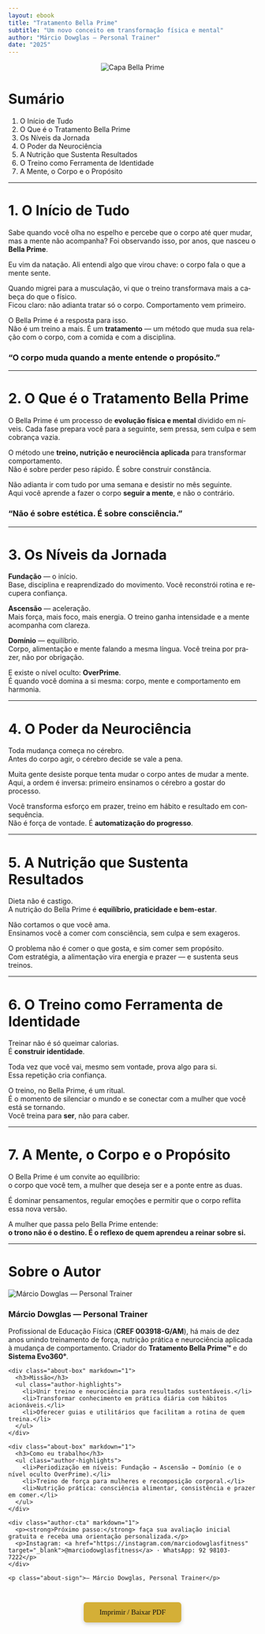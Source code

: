 ```yaml
---
layout: ebook
title: "Tratamento Bella Prime"
subtitle: "Um novo conceito em transformação física e mental"
author: "Márcio Dowglas – Personal Trainer"
date: "2025"
---
```


<div lang="pt-BR" markdown="1">

<!-- CAPA -->
<div class="cover-page" align="center">
  <img src="{{ '/assets/img/cover-bella-prime.jpg' | relative_url }}" alt="Capa Bella Prime">
</div>

<!-- SUMÁRIO -->
<div class="page-break"></div>

# Sumário
<ol class="sumario">
  <li>O Início de Tudo</li>
  <li>O Que é o Tratamento Bella Prime</li>
  <li>Os Níveis da Jornada</li>
  <li>O Poder da Neurociência</li>
  <li>A Nutrição que Sustenta Resultados</li>
  <li>O Treino como Ferramenta de Identidade</li>
  <li>A Mente, o Corpo e o Propósito</li>
</ol>

<hr class="divider-gold">

<!-- CONTEÚDO -->
<div class="page-break"></div>

# 1. O Início de Tudo
<div class="two-columns" markdown="1">
Sabe quando você olha no espelho e percebe que o corpo até quer mudar, mas a mente não acompanha?  
Foi observando isso, por anos, que nasceu o <strong>Bella Prime</strong>.

Eu vim da natação. Ali entendi algo que virou chave: o corpo fala o que a mente sente.

Quando migrei para a musculação, vi que o treino transformava mais a cabeça do que o físico.  
Ficou claro: não adianta tratar só o corpo. Comportamento vem primeiro.

O Bella Prime é a resposta para isso.  
Não é um treino a mais. É um <strong>tratamento</strong> — um método que muda sua relação com o corpo, com a comida e com a disciplina.
</div>

<div class="quote-center">
  <h3>“O corpo muda quando a mente entende o propósito.”</h3>
</div>

<hr class="divider-gold">

# 2. O Que é o Tratamento Bella Prime
<div class="two-columns" markdown="1">
O Bella Prime é um processo de <strong>evolução física e mental</strong> dividido em níveis.  
Cada fase prepara você para a seguinte, sem pressa, sem culpa e sem cobrança vazia.

O método une <strong>treino, nutrição e neurociência aplicada</strong> para transformar comportamento.  
Não é sobre perder peso rápido. É sobre construir constância.

Não adianta ir com tudo por uma semana e desistir no mês seguinte.  
Aqui você aprende a fazer o corpo <strong>seguir a mente</strong>, e não o contrário.
</div>

<div class="quote-center">
  <h3>“Não é sobre estética. É sobre consciência.”</h3>
</div>

<hr class="divider-gold">

# 3. Os Níveis da Jornada
<strong>Fundação</strong> — o início.  
Base, disciplina e reaprendizado do movimento. Você reconstrói rotina e recupera confiança.

<strong>Ascensão</strong> — aceleração.  
Mais força, mais foco, mais energia. O treino ganha intensidade e a mente acompanha com clareza.

<strong>Domínio</strong> — equilíbrio.  
Corpo, alimentação e mente falando a mesma língua. Você treina por prazer, não por obrigação.

E existe o nível oculto: <strong>OverPrime</strong>.  
É quando você domina a si mesma: corpo, mente e comportamento em harmonia.

<hr class="divider-gold">

# 4. O Poder da Neurociência
Toda mudança começa no cérebro.  
Antes do corpo agir, o cérebro decide se vale a pena.

Muita gente desiste porque tenta mudar o corpo antes de mudar a mente.  
Aqui, a ordem é inversa: primeiro ensinamos o cérebro a gostar do processo.

Você transforma esforço em prazer, treino em hábito e resultado em consequência.  
Não é força de vontade. É <strong>automatização do progresso</strong>.

<hr class="divider-gold">

# 5. A Nutrição que Sustenta Resultados
Dieta não é castigo.  
A nutrição do Bella Prime é <strong>equilíbrio, praticidade e bem-estar</strong>.

Não cortamos o que você ama.  
Ensinamos você a comer com consciência, sem culpa e sem exageros.

O problema não é comer o que gosta, e sim comer sem propósito.  
Com estratégia, a alimentação vira energia e prazer — e sustenta seus treinos.

<hr class="divider-gold">

# 6. O Treino como Ferramenta de Identidade
Treinar não é só queimar calorias.  
É <strong>construir identidade</strong>.

Toda vez que você vai, mesmo sem vontade, prova algo para si.  
Essa repetição cria confiança.

O treino, no Bella Prime, é um ritual.  
É o momento de silenciar o mundo e se conectar com a mulher que você está se tornando.  
Você treina para <strong>ser</strong>, não para caber.

<hr class="divider-gold">

# 7. A Mente, o Corpo e o Propósito
O Bella Prime é um convite ao equilíbrio:  
o corpo que você tem, a mulher que deseja ser e a ponte entre as duas.

É dominar pensamentos, regular emoções e permitir que o corpo reflita essa nova versão.

A mulher que passa pelo Bella Prime entende:  
<strong>o trono não é o destino. É o reflexo de quem aprendeu a reinar sobre si.</strong>

<hr class="divider-gold">

# Sobre o Autor
<div class="author-card" markdown="1">
  <div class="author-photo">
    <img src="{{ '/assets/img/autor.jpg' | relative_url }}" 
         alt="Márcio Dowglas — Personal Trainer" 
         loading="lazy" decoding="async">
  </div>

  <div class="author-bio">
    <h3><strong>Márcio Dowglas — Personal Trainer</strong></h3>
    <p>
      Profissional de Educação Física (<strong>CREF 003918-G/AM</strong>), há mais de dez anos unindo
      treinamento de força, nutrição prática e neurociência aplicada à mudança de comportamento.
      Criador do <strong>Tratamento Bella Prime™</strong> e do <strong>Sistema Evo360°</strong>.
    </p>

    <div class="about-box" markdown="1">
      <h3>Missão</h3>
      <ul class="author-highlights">
        <li>Unir treino e neurociência para resultados sustentáveis.</li>
        <li>Transformar conhecimento em prática diária com hábitos acionáveis.</li>
        <li>Oferecer guias e utilitários que facilitam a rotina de quem treina.</li>
      </ul>
    </div>

    <div class="about-box" markdown="1">
      <h3>Como eu trabalho</h3>
      <ul class="author-highlights">
        <li>Periodização em níveis: Fundação → Ascensão → Domínio (e o nível oculto OverPrime).</li>
        <li>Treino de força para mulheres e recomposição corporal.</li>
        <li>Nutrição prática: consciência alimentar, consistência e prazer em comer.</li>
      </ul>
    </div>

    <div class="author-cta" markdown="1">
      <p><strong>Próximo passo:</strong> faça sua avaliação inicial gratuita e receba uma orientação personalizada.</p>
      <p>Instagram: <a href="https://instagram.com/marciodowglasfitness" target="_blank">@marciodowglasfitness</a> · WhatsApp: 92 98103-7222</p>
    </div>

    <p class="about-sign">— Márcio Dowglas, Personal Trainer</p>
  </div>
</div>

<!-- Botão imprimir (somente na visualização web) -->
<div class="no-print" align="center" style="margin-top:3em; margin-bottom:4em;">
  <button onclick="window.print()" 
          style="background-color:#d4af37;color:#111;border:none;
                 padding:12px 32px;font-family:'Playfair Display',serif;
                 font-size:1.05em;cursor:pointer;border-radius:6px;
                 box-shadow:0 3px 8px rgba(0,0,0,0.2);">
    Imprimir / Baixar PDF
  </button>
</div>

</div> <!-- /lang -->